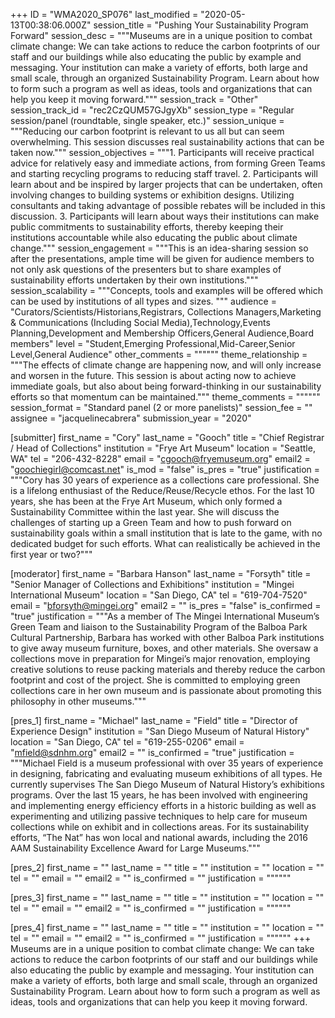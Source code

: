 +++
ID = "WMA2020_SP076"
last_modified = "2020-05-13T00:38:06.000Z"
session_title = "Pushing Your Sustainability Program Forward"
session_desc = """Museums are in a unique position to combat climate change:  We can take actions to reduce the carbon footprints of our staff and our buildings while also educating the public by example and messaging.  Your institution can make a variety of efforts, both large and small scale, through an organized Sustainability Program.  Learn about how to form such a program as well as ideas, tools and organizations that can help you keep it moving forward."""
session_track = "Other"
session_track_id = "rec2CzQUM57GJgyXb"
session_type = "Regular session/panel (roundtable, single speaker, etc.)"
session_unique = """Reducing our carbon footprint is relevant to us all but can seem overwhelming.  This session discusses real sustainability actions that can be taken now."""
session_objectives = """1. Participants will receive practical advice for relatively easy and immediate actions, from forming Green Teams and starting recycling programs to reducing staff travel. 2. Participants will learn about and be inspired by larger projects that can be undertaken, often involving changes to building systems or exhibition designs. Utilizing consultants and taking advantage of possible rebates will be included in this discussion.     3. Participants will learn about ways their institutions can make public commitments to sustainability efforts, thereby keeping their institutions accountable while also educating the public about climate change."""
session_engagement = """This is an idea-sharing session so after the presentations, ample time will be given for audience members to not only ask questions of the presenters but to share examples of sustainability efforts undertaken by their own institutions."""
session_scalability = """Concepts, tools and examples will be offered which can be used by institutions of all types and sizes. """
audience = "Curators/Scientists/Historians,Registrars, Collections Managers,Marketing & Communications (Including Social Media),Technology,Events Planning,Development and Membership Officers,General Audience,Board members"
level = "Student,Emerging Professional,Mid-Career,Senior Level,General Audience"
other_comments = """"""
theme_relationship = """The effects of climate change are happening now, and will only increase and worsen in the future.  This session is about acting now to achieve immediate goals, but also about being forward-thinking in our sustainability efforts so that momentum can be maintained."""
theme_comments = """"""
session_format = "Standard panel (2 or more panelists)"
session_fee = ""
assignee = "jacquelinecabrera"
submission_year = "2020"

[submitter]
first_name = "Cory"
last_name = "Gooch"
title = "Chief Registrar / Head of Collections"
institution = "Frye Art Museum"
location = "Seattle, WA"
tel = "206-432-8228"
email = "cgooch@fryemuseum.org"
email2 = "goochiegirl@comcast.net"
is_mod = "false"
is_pres = "true"
justification = """Cory has 30 years of experience as a collections care professional. She is a lifelong enthusiast of the Reduce/Reuse/Recycle ethos.  For the last 10 years, she has been at the Frye Art Museum, which only formed a Sustainability Committee within the last year.  She will discuss the challenges of starting up a Green Team and how to push forward on sustainability goals within a small institution that is late to the game, with no dedicated budget for such efforts.  What can realistically be achieved in the first year or two?"""

[moderator]
first_name = "Barbara Hanson"
last_name = "Forsyth"
title = "Senior Manager of Collections and Exhibitions"
institution = "Mingei International Museum"
location = "San Diego, CA"
tel = "619-704-7520"
email = "bforsyth@mingei.org"
email2 = ""
is_pres = "false"
is_confirmed = "true"
justification = """As a member of The Mingei International Museum’s Green Team and liaison to the Sustainability Program of the Balboa Park Cultural Partnership, Barbara has worked with other Balboa Park institutions to give away museum furniture, boxes, and other materials.  She oversaw a collections move in preparation for Mingei’s major renovation, employing creative solutions to reuse packing materials and thereby reduce the carbon footprint and cost of the project. She is committed to employing green collections care in her own museum and is passionate about promoting this philosophy in other museums."""

[pres_1]
first_name = "Michael"
last_name = "Field"
title = "Director of Experience Design"
institution = "San Diego Museum of Natural History"
location = "San Diego, CA"
tel = "619-255-0206"
email = "mfield@sdnhm.org"
email2 = ""
is_confirmed = "true"
justification = """Michael Field is a museum professional with over 35 years of experience in designing, fabricating and evaluating museum exhibitions of all types. He currently supervises The San Diego Museum of Natural History’s exhibitions programs. Over the last 15 years, he has been involved with engineering and implementing energy efficiency efforts in a historic building as well as experimenting and utilizing passive techniques to help care for museum collections while on exhibit and in collections areas.  For its sustainability efforts, “The Nat” has won local and national awards, including the 2016 AAM Sustainability Excellence Award for Large Museums."""

[pres_2]
first_name = ""
last_name = ""
title = ""
institution = ""
location = ""
tel = ""
email = ""
email2 = ""
is_confirmed = ""
justification = """"""

[pres_3]
first_name = ""
last_name = ""
title = ""
institution = ""
location = ""
tel = ""
email = ""
email2 = ""
is_confirmed = ""
justification = """"""

[pres_4]
first_name = ""
last_name = ""
title = ""
institution = ""
location = ""
tel = ""
email = ""
email2 = ""
is_confirmed = ""
justification = """"""
+++
Museums are in a unique position to combat climate change:  We can take actions to reduce the carbon footprints of our staff and our buildings while also educating the public by example and messaging.  Your institution can make a variety of efforts, both large and small scale, through an organized Sustainability Program.  Learn about how to form such a program as well as ideas, tools and organizations that can help you keep it moving forward.